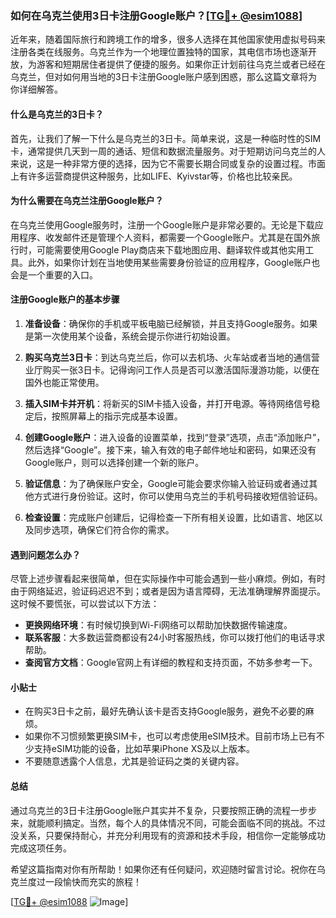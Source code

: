 ### 如何在乌克兰使用3日卡注册Google账户？[[TG💪+ @esim1088](https://t.me/s/esim1088)]

近年来，随着国际旅行和跨境工作的增多，很多人选择在其他国家使用虚拟号码来注册各类在线服务。乌克兰作为一个地理位置独特的国家，其电信市场也逐渐开放，为游客和短期居住者提供了便捷的服务。如果你正计划前往乌克兰或者已经在乌克兰，但对如何用当地的3日卡注册Google账户感到困惑，那么这篇文章将为你详细解答。

#### 什么是乌克兰的3日卡？

首先，让我们了解一下什么是乌克兰的3日卡。简单来说，这是一种临时性的SIM卡，通常提供几天到一周的通话、短信和数据流量服务。对于短期访问乌克兰的人来说，这是一种非常方便的选择，因为它不需要长期合同或复杂的设置过程。市面上有许多运营商提供这种服务，比如LIFE、Kyivstar等，价格也比较亲民。

#### 为什么需要在乌克兰注册Google账户？

在乌克兰使用Google服务时，注册一个Google账户是非常必要的。无论是下载应用程序、收发邮件还是管理个人资料，都需要一个Google账户。尤其是在国外旅行时，可能需要使用Google Play商店来下载地图应用、翻译软件或其他实用工具。此外，如果你计划在当地使用某些需要身份验证的应用程序，Google账户也会是一个重要的入口。

#### 注册Google账户的基本步骤

1. **准备设备**：确保你的手机或平板电脑已经解锁，并且支持Google服务。如果是第一次使用某个设备，系统会提示你进行初始设置。
   
2. **购买乌克兰3日卡**：到达乌克兰后，你可以去机场、火车站或者当地的通信营业厅购买一张3日卡。记得询问工作人员是否可以激活国际漫游功能，以便在国外也能正常使用。

3. **插入SIM卡并开机**：将新买的SIM卡插入设备，并打开电源。等待网络信号稳定后，按照屏幕上的指示完成基本设置。

4. **创建Google账户**：进入设备的设置菜单，找到“登录”选项，点击“添加账户”，然后选择“Google”。接下来，输入有效的电子邮件地址和密码，如果还没有Google账户，则可以选择创建一个新的账户。

5. **验证信息**：为了确保账户安全，Google可能会要求你输入验证码或者通过其他方式进行身份验证。这时，你可以使用乌克兰的手机号码接收短信验证码。

6. **检查设置**：完成账户创建后，记得检查一下所有相关设置，比如语言、地区以及同步选项，确保它们符合你的需求。

#### 遇到问题怎么办？

尽管上述步骤看起来很简单，但在实际操作中可能会遇到一些小麻烦。例如，有时由于网络延迟，验证码迟迟不到；或者是因为语言障碍，无法准确理解界面提示。这时候不要慌张，可以尝试以下方法：

- **更换网络环境**：有时候切换到Wi-Fi网络可以帮助加快数据传输速度。
- **联系客服**：大多数运营商都设有24小时客服热线，你可以拨打他们的电话寻求帮助。
- **查阅官方文档**：Google官网上有详细的教程和支持页面，不妨多参考一下。

#### 小贴士

- 在购买3日卡之前，最好先确认该卡是否支持Google服务，避免不必要的麻烦。
- 如果你不习惯频繁更换SIM卡，也可以考虑使用eSIM技术。目前市场上已有不少支持eSIM功能的设备，比如苹果iPhone XS及以上版本。
- 不要随意透露个人信息，尤其是验证码之类的关键内容。

#### 总结

通过乌克兰的3日卡注册Google账户其实并不复杂，只要按照正确的流程一步步来，就能顺利搞定。当然，每个人的具体情况不同，可能会面临不同的挑战。不过没关系，只要保持耐心，并充分利用现有的资源和技术手段，相信你一定能够成功完成这项任务。

希望这篇指南对你有所帮助！如果你还有任何疑问，欢迎随时留言讨论。祝你在乌克兰度过一段愉快而充实的旅程！

[[TG💪+ @esim1088](https://t.me/s/esim1088) ![Image](https://i.postimg.cc/4NQfJmqS/Snipaste-2025-05-13-00-14-12.png)]